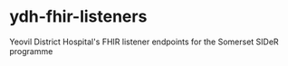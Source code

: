 # ydh-fhir-listeners
Yeovil District Hospital's FHIR listener endpoints for the Somerset SIDeR programme
